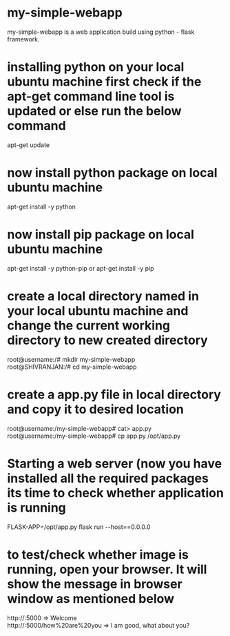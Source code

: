# my-simple-webapp
my-simple-webapp is a web application build using python - flask framework. 

# installing python on your local ubuntu machine first check if the apt-get command line tool is updated or else run the below command
apt-get update

# now install python package on local ubuntu machine
apt-get install -y python

# now install pip package on local ubuntu machine
apt-get install -y python-pip or apt-get install -y pip

# create a local directory named in your local ubuntu machine and change the current working directory to new created directory
root@username:/# mkdir my-simple-webapp  
root@SHIVRANJAN:/# cd my-simple-webapp

# create a app.py file in local directory and copy it to desired location
root@username:/my-simple-webapp# cat> app.py  
root@username:/my-simple-webapp# cp app.py /opt/app.py

# Starting a web server (now you have installed all the required packages its time to check whether application is running
FLASK-APP=/opt/app.py flask run --host==0.0.0.0

# to test/check whether image is running, open your browser. It will show the message in browser window as mentioned below
http://<IP>:5000                      => Welcome  
http://<IP>:5000/how%20are%20you      => I am good, what about you?
